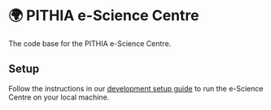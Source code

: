 # 🌍 PITHIA e-Science Centre
The code base for the PITHIA e-Science Centre.

## Setup
Follow the instructions in our [development setup guide](https://github.com/pithia-eu/pithia-esc-gui-poc/blob/update/remove-mongodb/docs/development.md) to run the e-Science Centre on your local machine.
